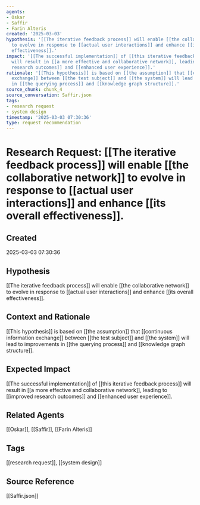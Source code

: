 ```yaml
---
agents:
- Oskar
- Saffir
- Farin Alteris
created: '2025-03-03'
hypothesis: '[[The iterative feedback process]] will enable [[the collaborative network]]
  to evolve in response to [[actual user interactions]] and enhance [[its overall
  effectiveness]].'
impact: '[[The successful implementation]] of [[this iterative feedback process]]
  will result in [[a more effective and collaborative network]], leading to [[improved
  research outcomes]] and [[enhanced user experience]].'
rationale: '[[This hypothesis]] is based on [[the assumption]] that [[continuous information
  exchange]] between [[the test subject]] and [[the system]] will lead to improvements
  in [[the querying process]] and [[knowledge graph structure]].'
source_chunk: chunk_4
source_conversation: Saffir.json
tags:
- research request
- system design
timestamp: '2025-03-03 07:30:36'
type: request recommendation
---
```


# Research Request: [[The iterative feedback process]] will enable [[the collaborative network]] to evolve in response to [[actual user interactions]] and enhance [[its overall effectiveness]].

## Created
2025-03-03 07:30:36

## Hypothesis
[[The iterative feedback process]] will enable [[the collaborative network]] to evolve in response to [[actual user interactions]] and enhance [[its overall effectiveness]].

## Context and Rationale
[[This hypothesis]] is based on [[the assumption]] that [[continuous information exchange]] between [[the test subject]] and [[the system]] will lead to improvements in [[the querying process]] and [[knowledge graph structure]].

## Expected Impact
[[The successful implementation]] of [[this iterative feedback process]] will result in [[a more effective and collaborative network]], leading to [[improved research outcomes]] and [[enhanced user experience]].

## Related Agents
[[Oskar]], [[Saffir]], [[Farin Alteris]]

## Tags
[[research request]], [[system design]]

## Source Reference
[[Saffir.json]]
